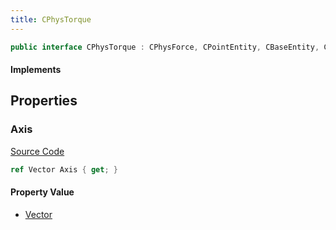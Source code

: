 ```yaml
---
title: CPhysTorque
---
```


```csharp
public interface CPhysTorque : CPhysForce, CPointEntity, CBaseEntity, CEntityInstance, ISchemaClass<CEntityInstance>, ISchemaClass<CBaseEntity>, ISchemaClass<CPointEntity>, ISchemaClass<CPhysForce>, ISchemaClass<CPhysTorque>, ISchemaField, ISchemaClass, INativeHandle
```

#### Implements

## Properties

### Axis

[Source Code](https://github.com/swiftly-solution/swiftlys2/blob/main/managed/src/SwiftlyS2.Generated/Schemas/Interfaces/CPhysTorque.cs#L17)

```csharp
ref Vector Axis { get; }
```

#### Property Value

- [Vector](/docs/api/shared/natives/vector)

